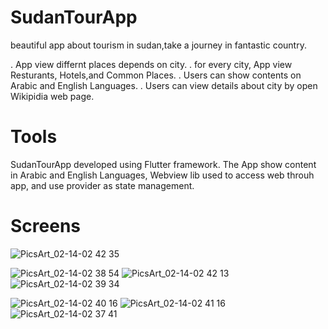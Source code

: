 # SudanTourApp

beautiful app about tourism in sudan,take a journey in fantastic country.

. App view differnt places depends on city.
. for every city, App view Resturants, Hotels,and Common Places.
. Users can show  contents on Arabic and English Languages.
. Users can view details about city by open Wikipidia web page.

# Tools
SudanTourApp developed using Flutter framework. The App show content in Arabic and English Languages, Webview lib used to access web throuh app, and use provider as state management.

#  Screens
![PicsArt_02-14-02 42 35](https://user-images.githubusercontent.com/24944117/218742296-b004e6c3-659e-4b91-8795-7e323a8dbba8.jpg)


![PicsArt_02-14-02 38 54](https://user-images.githubusercontent.com/24944117/218742416-9c13b4f0-7fdc-4af0-8715-7c2c88bff44b.png)
![PicsArt_02-14-02 42 13](https://user-images.githubusercontent.com/24944117/218742638-2811d7d8-ccae-4d2f-a576-f944da4cb698.png)
![PicsArt_02-14-02 39 34](https://user-images.githubusercontent.com/24944117/218742472-4b521132-613e-481f-aa3a-edf68cde144c.png)


![PicsArt_02-14-02 40 16](https://user-images.githubusercontent.com/24944117/218742548-fd99c372-2c8c-4568-9f1b-9a6e3b1e038b.png)
![PicsArt_02-14-02 41 16](https://user-images.githubusercontent.com/24944117/218742589-5c3b32bc-cd11-410b-b252-3ea07dafc691.png)
![PicsArt_02-14-02 37 41](https://user-images.githubusercontent.com/24944117/218742366-94842b02-9d18-4eaf-82b1-e8cb07899a6c.png)

